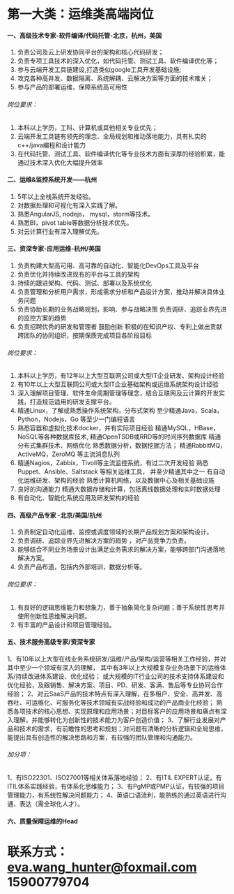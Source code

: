 #  第一大类：运维类高端岗位

#### 一、高级技术专家-软件编译/代码托管-北京，杭州，美国
1. 负责公司及云上研发协同平台的架构和核心代码研发；
2. 负责专项工具技术的深入优化，如代码托管、测试工具、软件编译优化等；
3. 参与云端开发工具链建设,打造类似google工具开发基础设施;
4. 攻克各种高并发、数据隔离、系统解耦、云解决方案等方面的技术难关；
5. 参与产品的部署运维，保障系统高可用性 
######  岗位要求：
1. 本科以上学历，工科、计算机或其他相关专业优先；
2. 云端开发工具链有领先的理念、全局规划和推动落地能力，具有扎实的c++/java编程和设计能力
3. 在代码托管、测试工具、软件编译优化等专业技术方面有深厚的经验积累，能通过技术深入优化大幅提升效率

#### 二、运维&监控系统开发——杭州
1. 5年以上全栈系统开发经验。
2. 对数据处理和可视化有深入实践了解。
3. 熟悉AngularJS, nodejs， mysql，storm等技术。
4. 熟悉BI，pivot table等数据分析技术优先。
5. 对云计算行业有深入理解优先。

#### 三、资深专家-应用运维-杭州/美国
1. 负责构建大型高可用、高可靠的自动化、智能化DevOps工具及平台
2. 负责优化并持续改进现有的平台与工具的架构
3. 持续的跟进架构、代码、测试、部署以及系统优化
4. 负责管理和分析用户需求，形成需求分析和产品设计方案，推动并解决具体业务问题
5. 负责协助长期的业务战略规划，影响、参与战略决策 负责调研、追踪业界先进的监控方案的趋势
6. 负责招聘优秀的研发和管理者 鼓励创新 积极的在知识产权、专利上做出贡献 跨团队的协同组织，按期保质完成项目各阶段目标
###### 岗位要求：
1. 本科以上学历，有12年以上大型互联网公司或大型IT企业研发、架构设计经验
2. 有10年以上大型互联网公司或大型IT企业基础架构或运维系统架构设计经验
3. 深入理解项目管理、软件生命周期管理等理念，结合互联网及云计算的开发实践，打造规范适用的研发支撑平台。
4. 精通Linux，了解或熟悉操作系统架构，分布式架构 至少精通Java，Scala，Python，Nodejs，Go 等至少一门编程语言
5. 熟悉容器和虚拟化技术docker，并有实际项目经验 精通MySQL，HBase，NoSQL等各种数据库技术,
精通OpenTSDB或RRD等的时间序列数据库 精通分布式集群技术、网络优化 熟悉数据分析，数据挖掘方法； 
精通RabbitMQ，ActiveMQ，ZeroMQ 等主流消息队列
6. 精通Nagios，Zabbix，Tivoli等主流监控系统，有过二次开发经验 熟悉Puppet、Ansible、Saltstack 等相关运维工具， 
并至少精通其中之一 有自动化运维研发、架构的经验 熟悉计算机网络，以及数据中心及相关基础设施
7. 良好的沟通能力 精通大数据存储和计算，包括离线数据处理和实时数据处理
8. 有自动化、智能化系统应用及研发架构的经验

#### 四、高级产品专家 -北京/美国/杭州
1. 负责制定自动化运维、监控或调度领域的长期产品规划方案和架构设计。
1. 负责调研、追踪业界先进解决方案的趋势 ，对产品竞争力负责。
1. 能够结合不同业务场景设计出满足业务需求的解决方案，能够跨部门沟通落地解决方案。
1. 负责产品布道，包括内外部培训，数据分析等。 
###### 岗位要求：
1. 有良好的逻辑思维能力和想象力，善于抽象简化复杂问题；善于系统性思考并使用创新性思维解决问题。
1. 有丰富的产品设计和项目管理经验。

#### 五、技术服务高级专家/资深专家 
1、有10年以上大型在线业务系统研发/运维/产品/架构/运营等相关工作经验，并对其中至少一个领域有深入的理解， 
其中有3年以上大规模复杂业务场景下的运维体系/持续改进体系建设、优化经验； 
或大规模的IT行业公司的技术支持体系建设和优化经验，及跟销售、解决方案、项目、PD、研发、客满、售后等专业协同合作经验；
2、对云SaaS产品的技术特点有深入理解，在多租户、安全、高并发、高吞吐、可运维化、可服务化等技术领域有实战经验和成功的产品商业化经验；
熟悉各项技术的核心思想、实现原理和应用场景；对目标客户的应用场景和痛点有深入理解，并能够转化为创新性的技术能力为客户创造价值； 
3、了解行业发展对产品和技术的需求，有前瞻性的思考和规划；对问题有清晰的分析逻辑和全局思维，
能提出具有创造性的解决思路和方案，有较强的团队管理和沟通能力。
###### 加分项： 
1、有ISO22301、ISO27001等相关体系落地经验；
2、有ITIL EXPERT认证，有ITIL体系实践经验，有体系化思维能力； 
3、有PgMP或PMP认证，有较强的项目管理能力，有系统性解决问题能力； 
4、英语口语流利，能熟练的通过英语进行沟通、表达（需全球化人才）。

#### 六、质量保障运维的Head
# 联系方式：eva.wang_hunter@foxmail.com  15900779704


